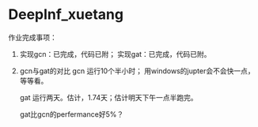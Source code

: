 # DeepInf_xuetang

作业完成事项：
1. 实现gcn：已完成，代码已附；
   实现gat：已完成，代码已附。
2. gcn与gat的对比
   gcn 运行10个半小时；
   用windows的jupter会不会快一点，等等看。
   
   gat 运行两天。估计，1.74天；估计明天下午一点半跑完。
   
   gat比gcn的perfermance好5%？
